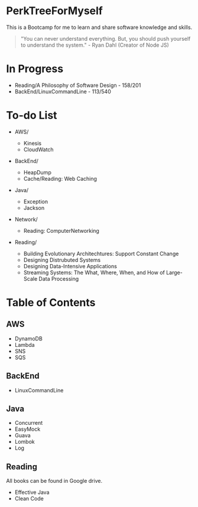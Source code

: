 # PerkTreeForMyself
This is a Bootcamp for me to learn and share software knowledge and skills.

> "You can never understand everything. But, you should push yourself to understand the system." - Ryan Dahl (Creator of Node JS)

# In Progress
- Reading/A Philosophy of Software Design - 158/201
- BackEnd/LinuxCommandLine - 113/540

# To-do List
- AWS/
  - Kinesis
  - CloudWatch

- BackEnd/
  - HeapDump
  - Cache/Reading: Web Caching

- Java/
  - Exception
  - Jackson
  
- Network/
  - Reading: ComputerNetworking
 
- Reading/
  - Building Evolutionary Architechtures: Support Constant Change
  - Designing Distrubuted Systems
  - Designing Data-Intensive Applications
  - Streaming Systems: The What, Where, When, and How of Large-Scale Data Processing

# Table of Contents
## AWS
- DynamoDB
- Lambda
- SNS
- SQS

## BackEnd
- LinuxCommandLine

## Java
- Concurrent
- EasyMock
- Guava
- Lombok
- Log

## Reading
All books can be found in Google drive.
- Effective Java
- Clean Code

